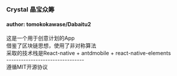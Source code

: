 ### Crystal 晶宝众筹

#### author: tomokokawase/Dabaitu2
这是一个用于创意计划的App<br>
借鉴了区块链思想，使用了非对称算法<br>
采取的技术栈是React-native + antdmobile + react-native-elements<br>
--------------------------------<br>
遵循MIT开源协议
